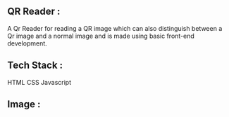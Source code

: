 ## QR Reader :
A Qr Reader for reading a QR image which can also distinguish between a Qr image and a normal image and is made using basic front-end development.

## Tech Stack :
HTML
CSS
Javascript

## Image :